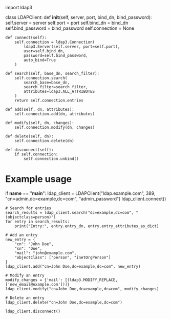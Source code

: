import ldap3

class LDAPClient:
    def __init__(self, server, port, bind_dn, bind_password):
        self.server = server
        self.port = port
        self.bind_dn = bind_dn
        self.bind_password = bind_password
        self.connection = None

    def connect(self):
        self.connection = ldap3.Connection(
            ldap3.Server(self.server, port=self.port),
            user=self.bind_dn,
            password=self.bind_password,
            auto_bind=True
        )

    def search(self, base_dn, search_filter):
        self.connection.search(
            search_base=base_dn,
            search_filter=search_filter,
            attributes=ldap3.ALL_ATTRIBUTES
        )
        return self.connection.entries

    def add(self, dn, attributes):
        self.connection.add(dn, attributes)

    def modify(self, dn, changes):
        self.connection.modify(dn, changes)

    def delete(self, dn):
        self.connection.delete(dn)

    def disconnect(self):
        if self.connection:
            self.connection.unbind()

# Example usage
if __name__ == "__main__":
    ldap_client = LDAPClient("ldap.example.com", 389, "cn=admin,dc=example,dc=com", "admin_password")
    ldap_client.connect()

    # Search for entries
    search_results = ldap_client.search("dc=example,dc=com", "(objectclass=person)")
    for entry in search_results:
        print("Entry:", entry.entry_dn, entry.entry_attributes_as_dict)

    # Add an entry
    new_entry = {
        "cn": "John Doe",
        "sn": "Doe",
        "mail": "john@example.com",
        "objectClass": ["person", "inetOrgPerson"]
    }
    ldap_client.add("cn=John Doe,dc=example,dc=com", new_entry)

    # Modify an entry
    modify_changes = {'mail': [(ldap3.MODIFY_REPLACE, ['new_email@example.com'])]}
    ldap_client.modify("cn=John Doe,dc=example,dc=com", modify_changes)

    # Delete an entry
    ldap_client.delete("cn=John Doe,dc=example,dc=com")

    ldap_client.disconnect()

